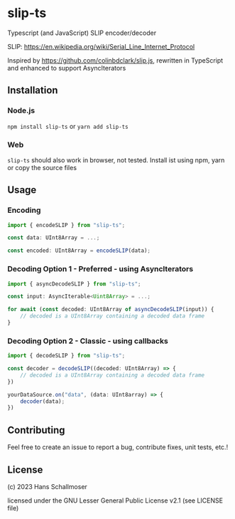 # slip-ts
Typescript (and JavaScript) SLIP encoder/decoder

SLIP: https://en.wikipedia.org/wiki/Serial_Line_Internet_Protocol

Inspired by https://github.com/colinbdclark/slip.js, rewritten in TypeScript and enhanced to support AsyncIterators

## Installation

### Node.js

`npm install slip-ts` or `yarn add slip-ts`

### Web

`slip-ts` should also work in browser, not tested. Install ist using npm, yarn or copy the source files

## Usage

### Encoding
````ts
import { encodeSLIP } from "slip-ts";

const data: UInt8Array = ...;

const encoded: UInt8Array = encodeSLIP(data);
````

### Decoding Option 1 - Preferred - using AsyncIterators
````ts
import { asyncDecodeSLIP } from "slip-ts";

const input: AsyncIterable<Uint8Array> = ...;

for await (const decoded: UInt8Array of asyncDecodeSLIP(input)) {
    // decoded is a UInt8Array containing a decoded data frame
}
````

### Decoding Option 2 - Classic - using callbacks
````ts
import { decodeSLIP } from "slip-ts";

const decoder = decodeSLIP((decoded: UInt8Array) => {
    // decoded is a UInt8Array containing a decoded data frame
})

yourDataSource.on("data", (data: UInt8array) => {
    decoder(data);
})
````

## Contributing

Feel free to create an issue to report a bug, contribute fixes, unit tests, etc.!

## License

(c) 2023 Hans Schallmoser

licensed under the GNU Lesser General Public License v2.1 (see LICENSE file)
